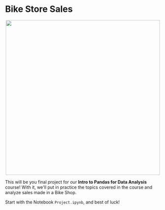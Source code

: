 # Bike Store Sales

<p align="center">
  <img width="500px" src="https://user-images.githubusercontent.com/7065401/58563302-42466a80-8201-11e9-9948-b3e9f88a5662.jpg">
</p>

This will be you final project for our **Intro to Pandas for Data Analysis** course! With it, we'll put in practice the topics covered in the course and analyze sales made in a Bike Shop.

Start with the Notebook `Project.ipynb`, and best of luck!
